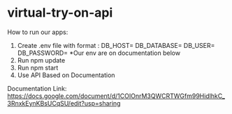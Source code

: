 # virtual-try-on-api
How to run our apps: 
1. Create .env file with format :
DB_HOST=
DB_DATABASE=
DB_USER=
DB_PASSWORD=
*Our env are on documentation below
2. Run npm update
3. Run npm start
4. Use API Based on Documentation

Documentation Link: https://docs.google.com/document/d/1COIOnrM3QWCRTWGfm99HidlhkC_3RnxkEynKBsUCqSU/edit?usp=sharing
